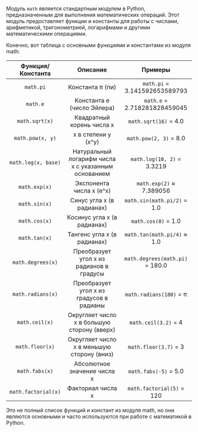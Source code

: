 Модуль `math` является стандартным модулем в Python, предназначенным для выполнения математических операций. Этот модуль предоставляет функции и константы для работы с числами, арифметикой, тригонометрией, логарифмами и другими математическими операциями.

Конечно, вот таблица с основными функциями и константами из модуля math:

|  Функция/Константа  |                      Описание                       |             Примеры             |
|:-------------------:|:---------------------------------------------------:|:-------------------------------:|
|      `math.pi`      |                  Константа π (пи)                   |  `math.pi` = 3.141592653589793  |
|      `math.e`       |             Константа e (число Эйлера)              |  `math.e` = 2.718281828459045   |
|   `math.sqrt(x)`    |              Квадратный корень числа x              |      `math.sqrt(16)` = 4.0      |
|  `math.pow(x, y)`   |                 x в степени y (x^y)                 |     `math.pow(2, 3)` = 8.0      |
| `math.log(x, base)` | Натуральный логарифм числа x с указанным основанием |   `math.log(10, 2)` = 3.3219    |
|    `math.exp(x)`    |              Экспонента числа x (e^x)               |    `math.exp(2)` ≈ 7.389056     |
|    `math.sin(x)`    |              Синус угла x (в радианах)              |   `math.sin(math.pi/2)` = 1.0   |
|    `math.cos(x)`    |             Косинус угла x (в радианах)             |       `math.cos(0)` = 1.0       |
|    `math.tan(x)`    |             Тангенс угла x (в радианах)             |   `math.tan(math.pi/4)` ≈ 1.0   |
|  `math.degrees(x)`  |      Преобразует угол x из радианов в градусы       | `math.degrees(math.pi)` = 180.0 |
|  `math.radians(x)`  |      Преобразует угол x из градусов в радианы       |     `math.radians(180)` = π     |
|   `math.ceil(x)`    |     Округляет число x в большую сторону (вверх)     |      `math.ceil(3.2)` = 4       |
|   `math.floor(x)`   |     Округляет число x в меньшую сторону (вниз)      |      `math.floor(3.7)` = 3      |
|   `math.fabs(x)`    |             Абсолютное значение числа x             |      `math.fabs(-5)` = 5.0      |
| `math.factorial(x)` |                  Факториал числа x                  |    `math.factorial(5)` = 120    |

Это не полный список функций и констант из модуля math, но они являются основными и часто используются при работе с математикой в Python.